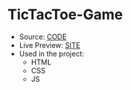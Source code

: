 # TicTacToe-Game

- Source: [CODE](./TicTacToe-Game/) 
- Live Preview: [SITE](https://tictactoebygulsen.netlify.app/)
- Used in the project:
    - HTML
    - CSS
    - JS
